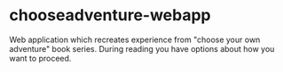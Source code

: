 # chooseadventure-webapp
Web application which recreates experience from "choose your own adventure" book series. During reading you have options about how you want to proceed.
